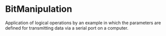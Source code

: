 # BitManipulation
Application of logical operations by an example	in which the parameters are defined for transmitting data via a serial port on a computer.
